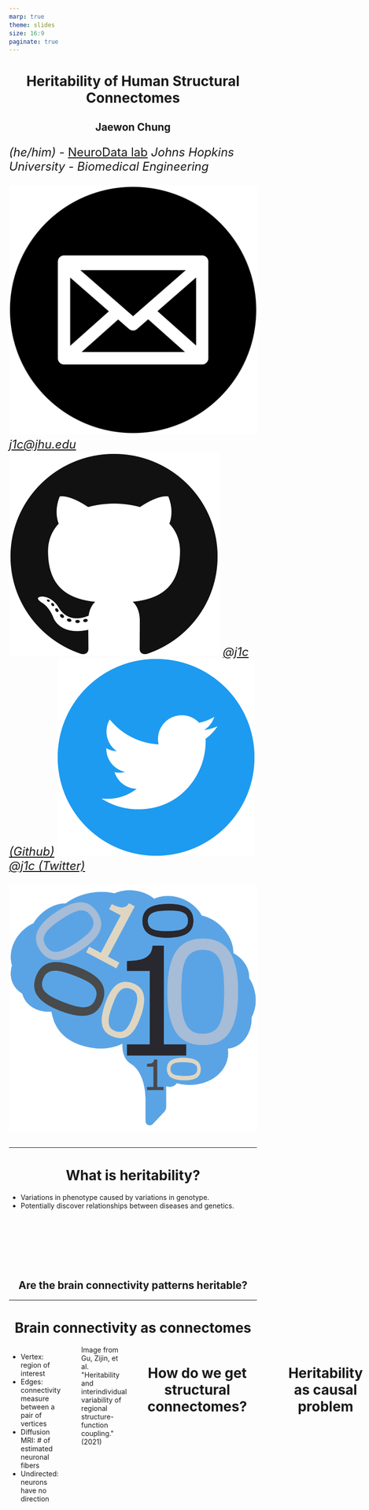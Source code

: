 ```yaml
---
marp: true
theme: slides
size: 16:9
paginate: true
---
```


<style scoped>
p {
    font-size: 24px;
}
</style>

# Heritability of Human Structural Connectomes

## Jaewon Chung

_(he/him)_ - [NeuroData lab](https://neurodata.io/)
_Johns Hopkins University - Biomedical Engineering_

![icon](../../images/mail.png) [_j1c@jhu.edu_](mailto:j1c@jhu.edu)
![icon](../../images/github.png) [_@j1c (Github)_](https://github.com/j1c)
![icon](../../images/twitter.png) [_@j1c (Twitter)_](https://twitter.com/j1c)

![bg right:45% w:450](./../../images/nd_logo_small.png)

---

# What is heritability?

- Variations in phenotype caused by variations in genotype.
- Potentially discover relationships between diseases and genetics.

 <br> <br> <br>

<style scoped>
h2 {
    justify-content: center;
    text-align: center;
}
</style>


## Are the brain connectivity patterns heritable?

---

# Brain connectivity as connectomes
<!-- (aka networks or graphs) -->

<div class="columns">
<div>

- Vertex: region of interest
- Edges: connectivity measure between a pair of vertices
- Diffusion MRI: # of estimated neuronal fibers
- Undirected: neurons have no direction

</div>
<div>

![center h:525](./../../images/what_is_network.png)

</div>

<footer>
Image from Gu, Zijin, et al. "Heritability and interindividual variability of regional structure-function coupling." (2021)
</footer>

---

# How do we get structural connectomes?

<br>

![center](./../../images/m2g_pipeline.png)

---

# Heritability as causal problem
- Directed acyclic graph

![center h:500](./../../images/simple-dag.svg)

---

# Do genomes affect connectomes?

- Hypothesis:
  $H_0: F($<span style="color: var(--connectome)">Connectome</span>|<span style="color: var(--genome)">Genome</span>$) = F($<span style="color: var(--connectome)">Connectome</span>$)$
  $H_A: F($<span style="color: var(--connectome)">Connectome</span>|<span style="color: var(--genome)">Genome</span>$) \neq F($<span style="color: var(--connectome)">Connectome</span>$)$

- Alternatively:
  $H_0: F($<span style="color: var(--connectome)">Connectome</span>, <span style="color: var(--genome)">Genome</span>$) = F($<span style="color: var(--connectome)">Connectome</span>$)F($<span style="color: var(--genome)">Genome</span>$)$
  $H_A: F($<span style="color: var(--connectome)">Connectome</span>, <span style="color: var(--genome)">Genome</span>$) \neq F($<span style="color: var(--connectome)">Connectome</span>$)F($<span style="color: var(--genome)">Genome</span>$)$

- Known as independence testing
- Test statistic: _distance correlation (dcorr)_
- Implication if true: there exists an associational heritability.

---

# What is distance correlation?

- Measures dependence between two multivariate quantities.
  - For example: connectomes, genomes.
- Can detect nonlinear associations.
- Measures correlation between pairwise distances.

![center w:800](./../../images/unconditional_test.png)

---

# How to compare genomes?
- Typical twin studies do not sequence genomes.
- Coefficient of kinship ($\phi_{ij}$)
  - Probabilities of finding particular genes as identical among subjects.
- d(<span style="color: var(--genome)">Genome</span>$_i$, <span style="color: var(--genome)">Genome</span>$_j$) = 1 - 2$\phi_{ij}$.

<br>

<center>

|   Relationship   | $\phi_{ij}$  |    $1-2\phi_{ij}$    |
| :-------: | :-: | :-----------: |
|Monozygotic| $\frac{1}{2}$   | $0$ |
|Dizygotic | $\frac{1}{4}$ | $\frac{1}{2}$ |
|Non-twin siblings | $\frac{1}{4}$ | $\frac{1}{2}$ |
|Unrelated | $0$ | $1$ |

</center>

---

# How to compare connectomes?
- Random dot product graph (RDPG)
  - Each vertex (region of interest) has a low $d$ dimensional latent vector.
  - $P[i\rightarrow j]$ = $\langle x_i, x_j\rangle$
- Latent vectors =
- d(<span style="color: var(--connectome)">Connectome</span>$_k$, <span style="color: var(--connectome)">Connectome</span>$_l$) = $||X^{(k)} - X^{(l)}R||_F$

![center h:300](./../../images/ase.png)

---

# Human Connectome Project

- Brain scans from identical (monozygotic), fraternal (dizygotic), non-twin siblings.
- Regions defined using Glasser parcellation

<br> <br>

![center w:700](./../../images/hcp_demographics.svg)


<footer>
Van Essen, David C., et al., The WU-Minn human connectome project: an overview (2013)

Glasser, Matthew F., et al. "A multi-modal parcellation of human cerebral cortex." Nature (2016).
</footer>

---
# Genome and connectomes are dependent
<br>

![center h:205](./../../images/hist-plot-connectomes.png)

<br> <br>

<center>

|   Sex   |**All**  |    **Females**    | **Males** |
| :-------: | :-: | :-----------: | :--: |
|p-value|    |  |  |

</center>

---

# Neuroanatomy (effect mediator)

- Literature show neuroanatomy (e.g. brain volume) is highly heritable.
- Want to test:
  $H_0: F($<span style="color: var(--neuroanatomy)">Neuroanatomy</span>, <span style="color: var(--genome)">Genome</span>$) = F($<span style="color: var(--neuroanatomy)">Neuroanatomy</span>$)F($<span style="color: var(--genome)">Genome</span>$)$
  $H_A: F($<span style="color: var(--neuroanatomy)">Neuroanatomy</span>, <span style="color: var(--genome)">Genome</span>$) \neq F($<span style="color: var(--neuroanatomy)">Neuroanatomy</span>$)F($<span style="color: var(--genome)">Genome</span>$)$

- Implication if true: causal model should include neuroanatomy.

---

# Genome and neuroanatomy are dependent
<br>

![center h:205](./../../images/hist-plot-neuroanatomy.png)

<br> <br>


<center>

|   Sex   |**All**  |    **Females**    | **Males** |
| :-------: | :-: | :-----------: | :--: |
|p-value|     |  |  |

</center>

---

# DAG including interactions of neuroanatomy

![center h:500](./../../images/dag.svg)

---

# Do genomes affect connectomes given neuroanatomy?

- Want a conditional independence test!
  $H_0: F($<span style="color: var(--connectome)">Conn.</span>, <span style="color: var(--genome)">Genome</span>|<span style="color: var(--neuroanatomy)">Neuro.</span>$) = F($<span style="color: var(--connectome)">Conn.</span>|<span style="color: var(--neuroanatomy)">Neuro.</span>$)F($<span style="color: var(--genome)">Genome</span>|<span style="color: var(--neuroanatomy)">Neuro.</span>$)$
  $H_A: F($<span style="color: var(--connectome)">Conn.</span>, <span style="color: var(--genome)">Genome</span>|<span style="color: var(--neuroanatomy)">Neuro.</span>$) \neq F($<span style="color: var(--connectome)">Conn.</span>|<span style="color: var(--neuroanatomy)">Neuro.</span>$)F($<span style="color: var(--genome)">Genome</span>|<span style="color: var(--neuroanatomy)">Neuro.</span>$)$

- Test statistic: Conditional distance correlation (cdcorr)
- Implication if true: there exists causal dependence of connectomes on genomes.


---

# What is conditional distance correlation?

- Augment distance correlation procedure with third distance matrix.
- d(<span style="color: var(--neuroanatomy)">Neuroanatomy</span>$_i$, <span style="color: var(--neuroanatomy)">Neuroanatomy</span>$_j$) = ||<span style="color: var(--neuroanatomy)">Neuroanatomy</span>$_i$ - <span style="color: var(--neuroanatomy)">Neuroanatomy</span>$_j$||$_F$

<br>

![center h:350](./../../images/conditional_test.png)

---

# Connectomes are still dependent on genome

<br> <br>


<center>

|   Sex   |**All**  |    **Females**    | **Males** |
| :-------: | :-: | :-----------: | :--: |
|p-value|      |   |  |

</center>

---

# Summary
![center h:250](./../../images/genome_to_connectome.png)

- Present a causal model for heritability of connectomes.
- Leveraged recent advances:
  1. Statistical models for networks, allowing meaningful comparison of connectomes.
  2. Distance and conditional distance correlation as test statistic for causal analysis$^1$.
- Connectomes are dependent on genome, suggesting heritability.


<footer>

$^1$ Bridgeford, Eric W., et al. "Batch Effects are Causal Effects: Applications in Human Connectomics."  (2021).

</footer>

---
# Acknowledgements

#### Team

<style scoped>

p {
    font-size: 24px;
}
</style>


<div class='minipanels'>

<div>

![person](./../../images/people/mike-powell.jpg)
Mike Powell

</div>

<div>

![person](./../../images/people/bridgeford.jpg)
Eric Bridgeford

</div>

<div>

![person](./../../images/people/priebe_carey.jpg)
Carey Priebe

</div>

<div>

![person](./../../images/people/vogelstein_joshua.jpg)
Joshua Vogelstein

</div>
</div>

---


<style scoped>
h1 {
    justify-content: center;
    text-align: center;
}
</style>

<br> <br> <br> <br> <br>

# Additional slides

---

# Causal model

- $X$ denote exposure, $Y$ denote outcome, $W$ denote measured covariates, $Z$ denote unmeasured covariates
- Want to estimate the effect of different exposures on the outcome, which is quantified using the backdoor formula if $W$ and $Z$ close all backdoor paths.
$$f_{w, z}(y|x) = \int_{\mathcal{W}\times\mathcal{Z}}f(y|x, w, z)f(w, z)\mathrm{d}(w, z) $$

- Above integrates over _all_ measured and unmeasured covariates.

$$ f(y | x) = \int_{\mathcal W \times \mathcal Z}{f(y | x, w, z) f(w, z | x)}{(w, z)} $$
- Averages the true outcome distribution over the _conditional_ distribution of the measured and unmeasured covariates.

---

# Causal model (cont.)

- We observe the triples $(x_i, y_i, w_i)$ for $i\in[n]$.
- Only be able to estimate the functions of $(X, Y, W)$
- The corresponding hypothesis test is:
$$H_0: f(y|x, w) = f(y|w) \quad \text{vs} \quad
	H_A: f(y|x, w) \neq f(y|w).$$
---

# Shortcomings - Network model
- Problems with connectome estimation.
  - Inability to determine the precise origin/termination of connections in the cortex.
    - -> false negatives
  - Crossing fibers
    - -> false positives
- RDPG can only represent subset of independent edge networks.

![center h:300](./../../images/network_models.png)

---

# Shortcomings - Model assumptions
- No interaction between genome and environment
- No epistatsis
  - Effect of one gene is dependent on another
  - Ex: black hair and baldness
- No dominance effects
- Strong assumptions in genetic distances

---

# What are environmental effects?

- Shared
  - Common experiences of siblings living in the same household.
    - household income, the family’s living situation, the dynamics between the parents, food consumed
- Non-shared
  - Everything else
  - Epigenetics
  - Luck
  - schools, peers

---

# Random dot product graphs

- Adjacency spectral embedding
- representation of the vertices of the graphs into d dimensions via its singular value decomposition, given by $A = USU^\top$ where $U\in\mathbb{R}^{n×n}$ is the orthogonal matrix of eigenvectors and $S \in \mathbb{R}^{n×n}$ is a diagonal matrix containing the eigenvalues of $A$ ordered by magnitude.
- $ASE(A) = \hat X =\hat U \hat S ^{1/2}$ where $\hat U \in\mathbb{R}^{n×d}$ contains the first $d$ columns of $U$, which correspond to the largest eigenvectors, and $\hat S \in\mathbb{R}^{d×d}$ is the submatrix of $ S $  corresponding to the $d$ largest eigenvalues in magnitude.

